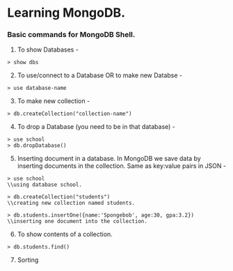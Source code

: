 # Learning MongoDB.  

### Basic commands for MongoDB Shell.
1. To show Databases -
```
> show dbs
```

2. To use/connect to a Database OR to make new Databse -
```
> use database-name
```

3. To make new collection  -
```
> db.createCollection("collection-name")
```

4. To drop a Database (you need to be in that database) -
```
> use school
> db.dropDatabase()
```

5. Inserting document in a database. In MongoDB we save data by inserting documents in the collection. Same as key:value pairs in JSON -
```
> use school
\\using database school.

> db.createCollection("students")
\\creating new collection named students.

> db.students.insertOne({name:'Spongebob', age:30, gpa:3.2})
\\inserting one document into the collection.
```

6. To show contents of a collection.
```
> db.students.find()
```

7. Sorting 